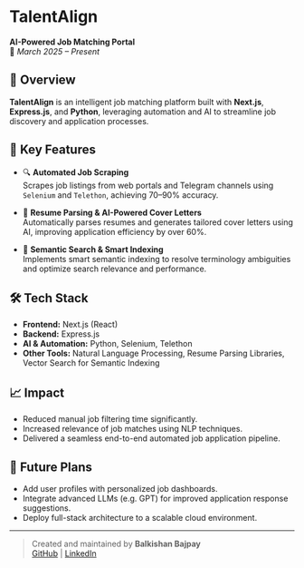 # TalentAlign

**AI-Powered Job Matching Portal**  
📅 _March 2025 – Present_

## 🚀 Overview

**TalentAlign** is an intelligent job matching platform built with **Next.js**, **Express.js**, and **Python**, leveraging automation and AI to streamline job discovery and application processes.

## 🌟 Key Features

- 🔍 **Automated Job Scraping**  
  Scrapes job listings from web portals and Telegram channels using `Selenium` and `Telethon`, achieving 70–90% accuracy.

- 📄 **Resume Parsing & AI-Powered Cover Letters**  
  Automatically parses resumes and generates tailored cover letters using AI, improving application efficiency by over 60%.

- 🧠 **Semantic Search & Smart Indexing**  
  Implements smart semantic indexing to resolve terminology ambiguities and optimize search relevance and performance.

## 🛠️ Tech Stack

- **Frontend:** Next.js (React)
- **Backend:** Express.js
- **AI & Automation:** Python, Selenium, Telethon
- **Other Tools:** Natural Language Processing, Resume Parsing Libraries, Vector Search for Semantic Indexing

## 📈 Impact

- Reduced manual job filtering time significantly.
- Increased relevance of job matches using NLP techniques.
- Delivered a seamless end-to-end automated job application pipeline.

## 📎 Future Plans

- Add user profiles with personalized job dashboards.
- Integrate advanced LLMs (e.g. GPT) for improved application response suggestions.
- Deploy full-stack architecture to a scalable cloud environment.

---

> Created and maintained by **Balkishan Bajpay**  
> [GitHub](https://github.com/kishan-25) | [LinkedIn](https://www.linkedin.com/in/balkishan-bajpay-400283325)

